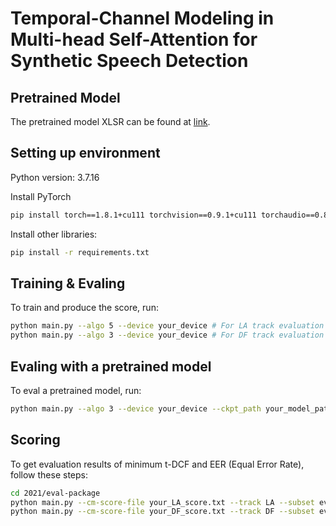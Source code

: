 # Temporal-Channel Modeling in Multi-head Self-Attention for Synthetic Speech Detection

## Pretrained Model
The pretrained model XLSR can be found at [link](https://dl.fbaipublicfiles.com/fairseq/wav2vec/xlsr2_300m.pt).

## Setting up environment
Python version: 3.7.16

Install PyTorch
```bash
pip install torch==1.8.1+cu111 torchvision==0.9.1+cu111 torchaudio==0.8.1 -f https://download.pytorch.org/whl/torch_stable.html
```
Install other libraries:
```bash
pip install -r requirements.txt
```

## Training & Evaling
To train and produce the score, run:
```bash
python main.py --algo 5 --device your_device # For LA track evaluation
python main.py --algo 3 --device your_device # For DF track evaluation
```

## Evaling with a pretrained model
To eval a pretrained model, run:
```bash
python main.py --algo 3 --device your_device --ckpt_path your_model_path.pth
```

## Scoring
To get evaluation results of minimum t-DCF and EER (Equal Error Rate), follow these steps:
```bash
cd 2021/eval-package
python main.py --cm-score-file your_LA_score.txt --track LA --subset eval # For LA track evaluation
python main.py --cm-score-file your_DF_score.txt --track DF --subset eval # For DF track evaluation
```
